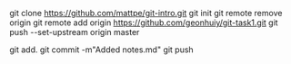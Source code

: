 git clone https://github.com/mattpe/git-intro.git
git init
git remote remove origin
git remote add origin https://github.com/geonhuiy/git-task1.git
git push --set-upstream origin master

git add.
git commit -m"Added notes.md"
git push
